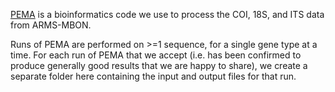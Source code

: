 [PEMA](https://github.com/hariszaf/pema) is a bioinformatics code we use to process the COI, 18S, and ITS data from ARMS-MBON. 

Runs of PEMA are performed on >=1 sequence, for a single gene type at a time. For each run of PEMA that we accept (i.e. has been confirmed to produce generally good results that we are happy to share), we create a separate folder here containing the input and output files for that run.
